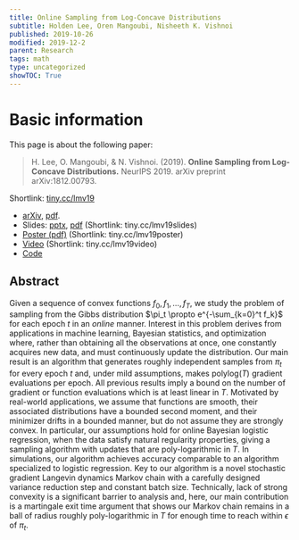 ```yaml
---
title: Online Sampling from Log-Concave Distributions
subtitle: Holden Lee, Oren Mangoubi, Nisheeth K. Vishnoi
published: 2019-10-26
modified: 2019-12-2
parent: Research
tags: math
type: uncategorized
showTOC: True
---
```


# Basic information

This page is about the following paper:

> H. Lee, O. Mangoubi, & N. Vishnoi. (2019). **Online Sampling from Log-Concave Distributions.** NeurIPS 2019. arXiv preprint arXiv:1812.00793.

Shortlink: [tiny.cc/lmv19](http://tiny.cc/lmv19)

* [arXiv](https://arxiv.org/abs/1902.08179), [pdf](https://arxiv.org/pdf/1902.08179).
* Slides: [pptx](https://www.dropbox.com/s/eh8xhyezjgld3zm/Online_Sampling_slides.pptx?dl=0), [pdf](https://www.dropbox.com/s/okiu86xelr97jvb/Online_Sampling_slides.pdf?dl=0) (Shortlink: tiny.cc/lmv19slides)
* [Poster (pdf)](https://www.dropbox.com/s/wggphmt8zl3e0je/poster.pdf?dl=0) (Shortlink: tiny.cc/lmv19poster)
* [Video](http://tiny.cc/lmv19video) (Shortlink: tiny.cc/lmv19video)
* [Code](https://github.com/holdenlee/Online_Sampling)

## Abstract

Given a sequence of convex functions $f_0, f_1, \ldots, f_T$, we study the problem of sampling from the Gibbs distribution $\pi_t \propto e^{-\sum_{k=0}^t f_k}$ for each epoch $t$ in an *online* manner. Interest in this problem derives from applications in machine learning, Bayesian statistics, and optimization where, rather than obtaining all the observations at once, one constantly acquires new data, and must continuously update the distribution. Our main result is an algorithm that generates roughly independent samples from $\pi_t$ for every epoch $t$ and, under mild assumptions, makes  $\mathrm{polylog}(T)$ gradient evaluations per epoch. All previous results imply a bound on the number of gradient or function evaluations which is at least linear in $T$. Motivated by real-world applications, we assume that functions are smooth, their associated distributions have a bounded second moment, and their minimizer drifts in a bounded manner, but do not assume they are strongly convex.  In particular, our assumptions hold for online Bayesian logistic regression, when the data satisfy natural regularity properties, giving a sampling algorithm with updates that are poly-logarithmic in $T$.  In simulations, our algorithm achieves accuracy comparable to an algorithm specialized to logistic regression.  Key to our algorithm is a novel stochastic gradient Langevin dynamics Markov chain with a carefully designed variance reduction step and constant batch size. Technically, lack of strong convexity is a significant barrier to analysis and, here, our main contribution is a martingale exit time argument that shows our Markov chain remains in a ball of radius roughly poly-logarithmic in $T$ for enough time to reach within $\epsilon$ of $\pi_t$.
